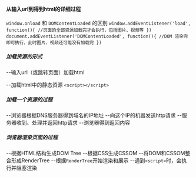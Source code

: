 #### 从输入url到得到html的详细过程
`window.onload` 和 `DOMContentLoaded` 的区别
`window.addEventListener('load', function(){
	//页面的全部资源加载完才会执行，包括图片、视频等
})`
`document.addEventListener('DOMContentLoaded', function(){
	//DOM 渲染完即可执行，此时图片、视频还可能没有加载完
})`


##### 加载资源的形式
--输入url（或跳转页面）加载html

--加载html中的静态资源
`<script></script>`


##### 加载一个资源的过程
--浏览器根据DNS服务器得到域名的IP地址
--向这个IP的机器发送http请求
--服务器收到、处理并返回http请求
--浏览器得到返回内容


##### 浏览器渲染页面的过程
--根据HTML结构生成DOM Tree
--根据CSS生成CSSOM
--将DOM和CSSOM整合形成RenderTree
--根据`RenderTree`开始渲染和展示
--遇到`<script>`时，会执行并阻塞渲染
